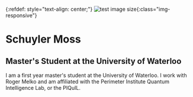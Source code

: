 {:refdef: style="text-align: center;"}
![test image size](/pictures/gradpic.jpg){:class="img-responsive"}

# Schuyler Moss
## Master's Student at the University of Waterloo 

I am a first year master's student at the University of Waterloo. I work with Roger Melko and am affiliated with the Perimeter Institute Quantum Intelligence Lab, or the PIQuIL.
